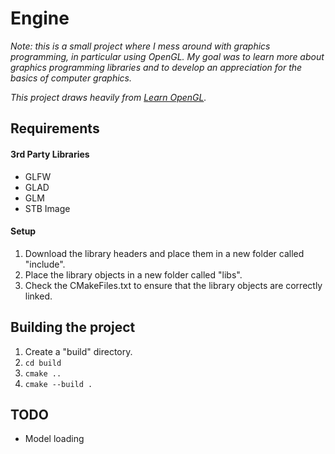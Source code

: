 # Engine

_Note: this is a small project where I mess around with graphics programming, in particular using OpenGL. My goal was to learn more about graphics programming libraries and to develop an appreciation for the basics of computer graphics._

_This project draws heavily from [Learn OpenGL](https://learnopengl.com/)._

## Requirements
#### 3rd Party Libraries
* GLFW
* GLAD
* GLM
* STB Image

#### Setup
1. Download the library headers and place them in a new folder called "include".
2. Place the library objects in a new folder called "libs".
3. Check the CMakeFiles.txt to ensure that the library objects are correctly linked.

## Building the project
1. Create a "build" directory.
2. `cd build`
3. `cmake ..`
4. `cmake --build .`

## TODO
* Model loading
